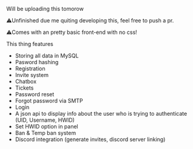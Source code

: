 Will be uploading this tomorow

⚠️Unfinished due me quiting developing this, feel free to push a pr.

⚠️Comes with an pretty basic front-end with no css!

This thing features
- Storing all data in MySQL
- Pasword hashing
- Registration
- Invite system
- Chatbox
- Tickets
- Password reset
- Forgot password via SMTP
- Login
- A json api to display info about the user who is trying to authenticate (UID, Username, HWID)
- Set HWID option in panel
- Ban & Temp ban system
- Discord integration (generate invites, discord server linking)
